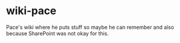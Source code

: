 # wiki-pace
Pace's wiki where he puts stuff so maybe he can remember and also because SharePoint was not okay for this.
